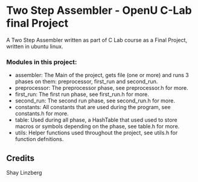 # Two Step Assembler - OpenU C-Lab final Project
A Two Step Assembler written as part of C Lab course as a Final Project, written in ubuntu linux.

### Modules in this project:
* assembler: The Main of the project, gets file (one or more) and runs 3 phases on them: preprocessor, first_run and second_run.
* preprocessor: The preprocessor phase, see preprocessor.h for more.
* first_run: The first run phase, see first_run.h for more.
* second_run: The second run phase, see second_run.h for more.
* constants: All constants that are used during the program, see constants.h for more.
* table: Used during all phase, a HashTable that used used to store macros or symbols depending on the phase, see table.h for more.
* utils: Helper functions used throughout the project, see utils.h for function defnitions.

## Credits
Shay Linzberg
